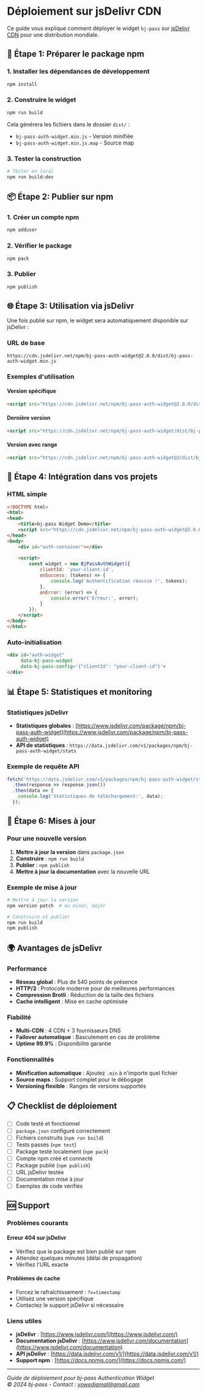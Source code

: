 # Déploiement sur jsDelivr CDN

Ce guide vous explique comment déployer le widget `bj-pass` sur [jsDelivr CDN](https://cdn.jsdelivr.net/) pour une distribution mondiale.

## 🚀 Étape 1: Préparer le package npm

### 1. Installer les dépendances de développement

```bash
npm install
```

### 2. Construire le widget

```bash
npm run build
```

Cela générera les fichiers dans le dossier `dist/` :
- `bj-pass-auth-widget.min.js` - Version minifiée
- `bj-pass-auth-widget.min.js.map` - Source map

### 3. Tester la construction

```bash
# Tester en local
npm run build:dev
```

## 📦 Étape 2: Publier sur npm

### 1. Créer un compte npm

```bash
npm adduser
```

### 2. Vérifier le package

```bash
npm pack
```

### 3. Publier

```bash
npm publish
```

## 🌐 Étape 3: Utilisation via jsDelivr

Une fois publié sur npm, le widget sera automatiquement disponible sur jsDelivr :

### URL de base

```
https://cdn.jsdelivr.net/npm/bj-pass-auth-widget@2.0.0/dist/bj-pass-auth-widget.min.js
```

### Exemples d'utilisation

#### Version spécifique
```html
<script src="https://cdn.jsdelivr.net/npm/bj-pass-auth-widget@2.0.0/dist/bj-pass-auth-widget.min.js"></script>
```

#### Dernière version
```html
<script src="https://cdn.jsdelivr.net/npm/bj-pass-auth-widget/dist/bj-pass-auth-widget.min.js"></script>
```

#### Version avec range
```html
<script src="https://cdn.jsdelivr.net/npm/bj-pass-auth-widget@2/dist/bj-pass-auth-widget.min.js"></script>
```

## 🔧 Étape 4: Intégration dans vos projets

### HTML simple

```html
<!DOCTYPE html>
<html>
<head>
    <title>bj-pass Widget Demo</title>
    <script src="https://cdn.jsdelivr.net/npm/bj-pass-auth-widget@2.0.0/dist/bj-pass-auth-widget.min.js"></script>
</head>
<body>
    <div id="auth-container"></div>
    
    <script>
        const widget = new BjPassAuthWidget({
            clientId: 'your-client-id',
            onSuccess: (tokens) => {
                console.log('Authentification réussie !', tokens);
            },
            onError: (error) => {
                console.error('Erreur:', error);
            }
        });
    </script>
</body>
</html>
```

### Auto-initialisation

```html
<div id="auth-widget" 
     data-bj-pass-widget 
     data-bj-pass-config='{"clientId": "your-client-id"}'>
</div>
```

## 📊 Étape 5: Statistiques et monitoring

### Statistiques jsDelivr

- **Statistiques globales** : [https://www.jsdelivr.com/package/npm/bj-pass-auth-widget](https://www.jsdelivr.com/package/npm/bj-pass-auth-widget)
- **API de statistiques** : `https://data.jsdelivr.com/v1/packages/npm/bj-pass-auth-widget/stats`

### Exemple de requête API

```javascript
fetch('https://data.jsdelivr.com/v1/packages/npm/bj-pass-auth-widget/stats')
  .then(response => response.json())
  .then(data => {
    console.log('Statistiques de téléchargement:', data);
  });
```

## 🔄 Étape 6: Mises à jour

### Pour une nouvelle version

1. **Mettre à jour la version** dans `package.json`
2. **Construire** : `npm run build`
3. **Publier** : `npm publish`
4. **Mettre à jour la documentation** avec la nouvelle URL

### Exemple de mise à jour

```bash
# Mettre à jour la version
npm version patch  # ou minor, major

# Construire et publier
npm run build
npm publish
```

## 🌍 Avantages de jsDelivr

### Performance
- **Réseau global** : Plus de 540 points de présence
- **HTTP/3** : Protocole moderne pour de meilleures performances
- **Compression Brotli** : Réduction de la taille des fichiers
- **Cache intelligent** : Mise en cache optimisée

### Fiabilité
- **Multi-CDN** : 4 CDN + 3 fournisseurs DNS
- **Failover automatique** : Basculement en cas de problème
- **Uptime 99.9%** : Disponibilité garantie

### Fonctionnalités
- **Minification automatique** : Ajoutez `.min` à n'importe quel fichier
- **Source maps** : Support complet pour le débogage
- **Versioning flexible** : Ranges de versions supportés

## 📋 Checklist de déploiement

- [ ] Code testé et fonctionnel
- [ ] `package.json` configuré correctement
- [ ] Fichiers construits (`npm run build`)
- [ ] Tests passés (`npm test`)
- [ ] Package testé localement (`npm pack`)
- [ ] Compte npm créé et connecté
- [ ] Package publié (`npm publish`)
- [ ] URL jsDelivr testée
- [ ] Documentation mise à jour
- [ ] Exemples de code vérifiés

## 🆘 Support

### Problèmes courants

#### Erreur 404 sur jsDelivr
- Vérifiez que le package est bien publié sur npm
- Attendez quelques minutes (délai de propagation)
- Vérifiez l'URL exacte

#### Problèmes de cache
- Forcez le rafraîchissement : `?v=timestamp`
- Utilisez une version spécifique
- Contactez le support jsDelivr si nécessaire

### Liens utiles

- **jsDelivr** : [https://www.jsdelivr.com/](https://www.jsdelivr.com/)
- **Documentation jsDelivr** : [https://www.jsdelivr.com/documentation](https://www.jsdelivr.com/documentation)
- **API jsDelivr** : [https://data.jsdelivr.com/v1/](https://data.jsdelivr.com/v1/)
- **Support npm** : [https://docs.npmjs.com/](https://docs.npmjs.com/)

---

*Guide de déploiement pour bj-pass Authentication Widget*  
*© 2024 bj-pass - Contact : yowedjamal@gmail.com* 